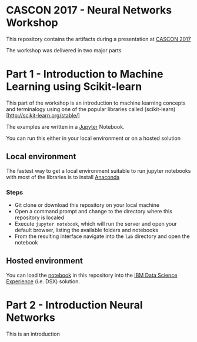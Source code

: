 # CASCON 2017 - Neural Networks Workshop
This repository contains the artifacts during a presentation at [CASCON 2017](https://www-01.ibm.com/ibm/cas/cascon/)

The workshop was delivered in two major parts

# Part 1 - Introduction to Machine Learning using Scikit-learn
This part of the workshop is an introduction to machine learning concepts and terminalogy using one of the popular libraries called (scikit-learn)[http://scikit-learn.org/stable/]

The examples are written in a [Jupyter](http://jupyter.org/) Notebook.

You can run this either in your local environment or on a hosted solution

## Local environment
The fastest way to get a local environment suitable to run jupyter notebooks with most of the libraries is to install [Anaconda](https://www.anaconda.com/)

### Steps
- Git clone or download this repository on your local machine
- Open a command prompt and change to the directory where this repository is localed
- Execute `jupyter notebook`, which will run the server and open your default browser, listing the available folders and notebooks
- From the resulting interface navigate into the `lab` directory and open the notebook

## Hosted environment
You can load the [notebook](scikit-learn/lab/lab-part1.ipynb) in this repository into the [IBM Data Science Experience](https://datascience.ibm.com/) (i.e. DSX) solution.

# Part 2 - Introduction Neural Networks
This is an introduction